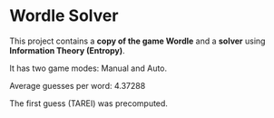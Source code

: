 # Wordle Solver

This project contains a **copy of the game Wordle** and a **solver** using **Information Theory (Entropy)**.

It has two game modes: Manual and Auto.

Average guesses per word: 4.37288

The first guess (TAREI) was precomputed.
